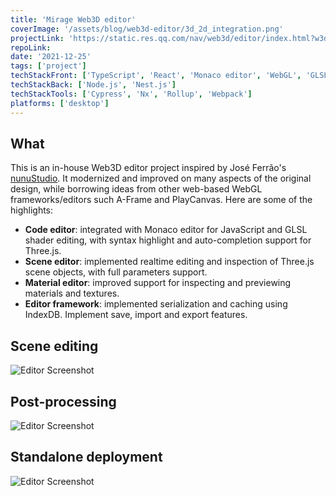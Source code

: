 ```yaml
---
title: 'Mirage Web3D editor'
coverImage: '/assets/blog/web3d-editor/3d_2d_integration.png'
projectLink: 'https://static.res.qq.com/nav/web3d/editor/index.html?w3d=https://static.res.qq.com/nav/web3d/editor/examples/beautiful-planet/app.w3d'
repoLink: 
date: '2021-12-25'
tags: ['project']
techStackFront: ['TypeScript', 'React', 'Monaco editor', 'WebGL', 'GLSL', 'Three.js']
techStackBack: ['Node.js', 'Nest.js']
techStackTools: ['Cypress', 'Nx', 'Rollup', 'Webpack']
platforms: ['desktop']
---
```


## What

This is an in-house Web3D editor project inspired by José Ferrão's [nunuStudio](https://github.com/tentone/nunuStudio). It modernized and improved on many aspects of the original design, while borrowing ideas from other web-based WebGL frameworks/editors such A-Frame and PlayCanvas. Here are some of the highlights:

- **Code editor**: integrated with Monaco editor for JavaScript and GLSL shader editing, with syntax highlight and auto-completion support for Three.js. 
- **Scene editor**: implemented realtime editing and inspection of Three.js scene objects, with full parameters support. 
- **Material editor**: improved support for inspecting and previewing materials and textures. 
- **Editor framework**: implemented serialization and caching using IndexDB. Implement save, import and export features.

## Scene editing
![Editor Screenshot](/assets/blog/web3d-editor/scene-editing.png)

## Post-processing
![Editor Screenshot](/assets/blog/web3d-editor/post-processing.png)

## Standalone deployment
![Editor Screenshot](/assets/blog/web3d-editor/standalone-deploy.png)


